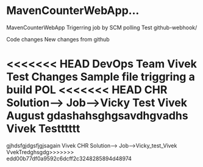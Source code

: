 # MavenCounterWebApp...
MavenCounterWebApp
Trigerring job by SCM polling Test
github-webhook/

Code changes
New changes from github


<<<<<<< HEAD
DevOps Team Vivek Test Changes Sample file triggring a build POL
<<<<<<< HEAD
CHR Solution--> Job-->Vicky
Test Vivek August
gdashahsghgsavdhgvadhs
Vivek Testttttt
=======
gjhdsfgjdgsfjgjsagain Vivek CHR Solution--> Job-->Vicky_test_Vivek
VvekTredghsgdg>>>>>>> edd00b77df0a9592c6dcff2c3248285894d48974
